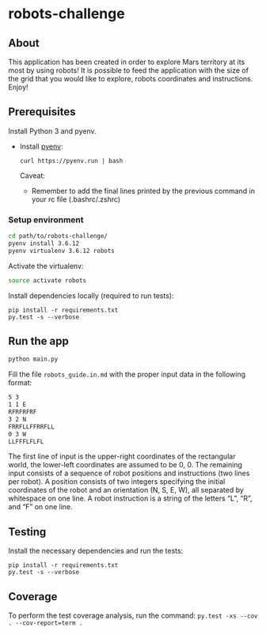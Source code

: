 # robots-challenge

## About
This application has been created in order to explore Mars territory at its most by using robots!
It is possible to feed the application with the size of the grid that you would like to explore, robots coordinates and instructions. Enjoy!

## Prerequisites
Install Python 3 and pyenv.

- Install [pyenv](https://github.com/pyenv/pyenv):

    `curl https://pyenv.run | bash`

    Caveat:
    - Remember to add the final lines printed by the previous command in your rc file (.bashrc/.zshrc)

### Setup environment

```bash
cd path/to/robots-challenge/
pyenv install 3.6.12
pyenv virtualenv 3.6.12 robots
```

Activate the virtualenv:

```bash
source activate robots
```

Install dependencies locally (required to run tests):

    pip install -r requirements.txt
    py.test -s --verbose


## Run the app
```bash
python main.py
```

Fill the file `robots_guide.in.md` with the proper input data in the following format:

```bash
5 3
1 1 E
RFRFRFRF
3 2 N
FRRFLLFFRRFLL
0 3 W
LLFFFLFLFL
```
The first line of input is the upper-right coordinates of the rectangular world, the lower-left coordinates are assumed to be 0, 0.
The remaining input consists of a sequence of robot positions and instructions (two lines per robot). A position consists of two integers specifying the initial coordinates of the robot and an orientation (N, S, E, W), all separated by whitespace on one line. A robot instruction is a string of the letters “L”, “R”, and “F” on one line.


## Testing
Install the necessary dependencies and run the tests:

    pip install -r requirements.txt
    py.test -s --verbose


## Coverage
To perform the test coverage analysis, run the command:
    `py.test -xs --cov . --cov-report=term .`
